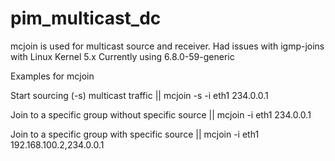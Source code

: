 # pim_multicast_dc

mcjoin is used for multicast source and receiver.
Had issues with igmp-joins with Linux Kernel 5.x
Currently using 6.8.0-59-generic


Examples for mcjoin

Start sourcing (-s) multicast traffic
|| mcjoin -s -i eth1 234.0.0.1

Join to a specific group without specific source
|| mcjoin -i eth1 234.0.0.1

Join to a specific group with specific source
|| mcjoin -i eth1 192.168.100.2,234.0.0.1